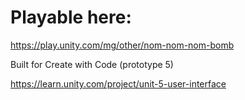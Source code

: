 # Playable here:
https://play.unity.com/mg/other/nom-nom-nom-bomb

Built for Create with Code (prototype 5)
 
https://learn.unity.com/project/unit-5-user-interface
